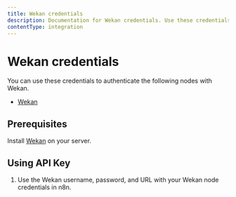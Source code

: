```yaml
---
title: Wekan credentials
description: Documentation for Wekan credentials. Use these credentials to authenticate Wekan in n8n, a workflow automation platform.
contentType: integration
---
```


# Wekan credentials

You can use these credentials to authenticate the following nodes with Wekan.

- [Wekan](/integrations/builtin/app-nodes/n8n-nodes-base.wekan/)

## Prerequisites

Install [Wekan](https://github.com/wekan/wekan/wiki) on your server.

## Using API Key

1. Use the Wekan username, password, and URL with your Wekan node credentials in n8n.

